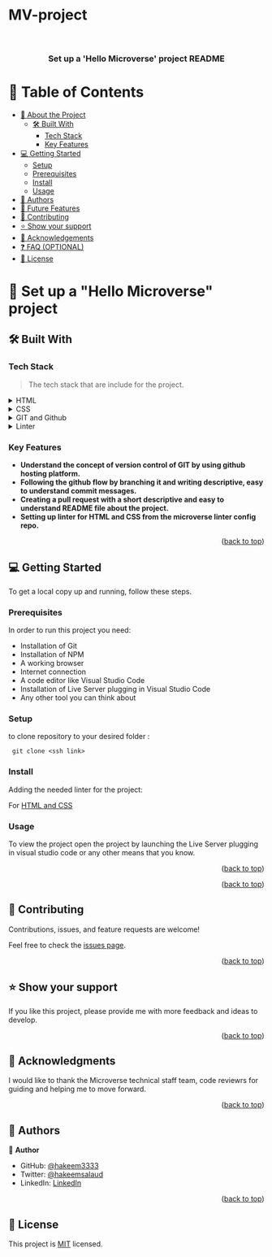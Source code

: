 # MV-project
<a name="readme-top"></a>


<div align="center">
  
  <br/>

  <h3><b>Set up a 'Hello Microverse' project README </b></h3>

</div>

<!-- TABLE OF CONTENTS -->

# 📗 Table of Contents

- [📖 About the Project](#about-project)
  - [🛠 Built With](#built-with)
    - [Tech Stack](#tech-stack)
    - [Key Features](#key-features)
- [💻 Getting Started](#getting-started)
  - [Setup](#setup)
  - [Prerequisites](#prerequisites)
  - [Install](#install)
  - [Usage](#usage)
- [👥 Authors](#authors)
-  [🔭 Future Features](#future-features)
- [🤝 Contributing](#contributing)
- [⭐️ Show your support](#support)
- [🙏 Acknowledgements](#acknowledgements)
- [❓ FAQ (OPTIONAL)](#faq)
- [📝 License](#license)

<!-- PROJECT DESCRIPTION -->

# 📖 Set up a "Hello Microverse" project <a name="about-project"></a>




## 🛠 Built With <a name="built-with"></a>

### Tech Stack <a name="tech-stack"></a>

> The tech stack that are include for the project.

<details>
  <summary>HTML</summary>
  <ul>
    <li><a href="https://reactjs.org/">React.js</a></li>
  </ul>
</details>

<details>
  <summary>CSS</summary>
  <ul>
    <li><a href="https://expressjs.com/">Express.js</a></li>
  </ul>
</details>

<details>
<summary>GIT and Github</summary>
  <ul>
    <li><a href="https://www.postgresql.org/">PostgreSQL</a></li>
  </ul>
</details>

<details>
<summary>Linter</summary>
  <ul>
    <li><a href="https://www.postgresql.org/">PostgreSQL</a></li>
  </ul>
</details>

<!-- Features -->

### Key Features <a name="key-features"></a>

- **Understand the concept of version control of GIT by using github hosting platform.**
- **Following the github flow by branching it and writing descriptive, easy to understand commit messages.**
- **Creating a pull request with a short descriptive and easy to understand README file about the project.**
- **Setting up linter for HTML and CSS from the microverse linter config repo.**


<p align="right">(<a href="#readme-top">back to top</a>)</p>

<!-- GETTING STARTED -->

## 💻 Getting Started <a name="getting-started"></a>

To get a local copy up and running, follow these steps.

### Prerequisites

In order to run this project you need:
 - Installation of Git
 - Installation of NPM
 - A working browser
 - Internet connection
 - A code editor like Visual Studio Code
 - Installation of Live Server plugging in Visual Studio Code
 - Any other tool you can think about
 


### Setup
to clone repository to your desired folder :
 ```open the terminal
  git clone <ssh link>
 ```
 

### Install

Adding the needed linter for the project:

 For [HTML and CSS](https://github.com/microverseinc/linters-config/blob/master/html-css)




### Usage

To view the project open the project by launching the Live Server plugging in visual studio code or any other means that you know.


<p align="right">(<a href="#readme-top">back to top</a>)</p>


<p align="right">(<a href="#readme-top">back to top</a>)</p>

<!-- CONTRIBUTING -->

## 🤝 Contributing <a name="contributing"></a>

Contributions, issues, and feature requests are welcome!

Feel free to check the [issues page](../../issues/).

<p align="right">(<a href="#readme-top">back to top</a>)</p>

<!-- SUPPORT -->

## ⭐️ Show your support <a name="support"></a>

> 
If you like this project, please provide me with more feedback and ideas to develop.

<p align="right">(<a href="#readme-top">back to top</a>)</p>

<!-- ACKNOWLEDGEMENTS -->

## 🙏 Acknowledgments <a name="acknowledgements"></a>



I would like to thank the Microverse technical staff team, code reviewrs for guiding and helping me to move forward.

<p align="right">(<a href="#readme-top">back to top</a>)</p>


<!-- AUTHORS -->

## 👥 Authors <a name="authors"></a>


👤 **Author**

- GitHub: [@hakeem3333](https://github.com/hakeem3333)
- Twitter: [@hakeemsalaud](https://twitter.com/hakeemsalaud)
- LinkedIn: [LinkedIn](https://linkedin.com/in/hakeemsalud)


<p align="right">(<a href="#readme-top">back to top</a>)</p>

<!-- LICENSE -->

## 📝 License <a name="Hakeem"></a>

This project is [MIT](./LICENSE) licensed.


